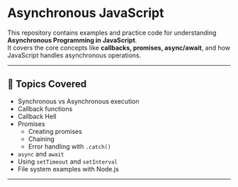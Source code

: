 
# Asynchronous JavaScript

This repository contains examples and practice code for understanding **Asynchronous Programming in JavaScript**.  
It covers the core concepts like **callbacks, promises, async/await**, and how JavaScript handles asynchronous operations.

---

## 🚀 Topics Covered
- Synchronous vs Asynchronous execution
- Callback functions
- Callback Hell
- Promises
  - Creating promises
  - Chaining
  - Error handling with `.catch()`
- `async` and `await`
- Using `setTimeout` and `setInterval`
- File system examples with Node.js

---

